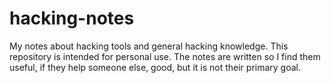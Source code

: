 # hacking-notes
My notes about hacking tools and general hacking knowledge. This repository is intended for personal use. The notes are written so I find them useful, if they help someone else, good, but it is not their primary goal.

